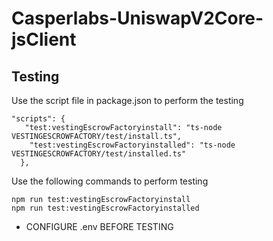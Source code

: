 # Casperlabs-UniswapV2Core-jsClient

## Testing

Use the script file in package.json to perform the testing
```
"scripts": {
   "test:vestingEscrowFactoryinstall": "ts-node VESTINGESCROWFACTORY/test/install.ts",
    "test:vestingEscrowFactoryinstalled": "ts-node VESTINGESCROWFACTORY/test/installed.ts"
  },
```

Use the following commands to perform testing
```
npm run test:vestingEscrowFactoryinstall
npm run test:vestingEscrowFactoryinstalled

```

* CONFIGURE .env BEFORE TESTING

